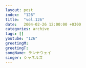 ```yaml
---
layout: post
index:  "126"
title:  "vol.126"
date:   2004-02-26 12:00:00 +0300
categories: archive
tags: []
youtube: "126"
greetingM: 
greetingT: 
songName: ランナウェイ
singer: シャネルズ
---
```

